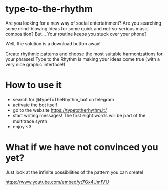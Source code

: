 # type-to-the-rhythm
Are you looking for a new way of social entertainment?
Are you searching some mind-blowing ideas for some quick and not-so-serious music composition?
But… Your routine keeps you stuck over your phone?

Well, the solution is a download button away!

Create rhythmic patterns and choose the most suitable harmonizations for your phrases! Type to the Rhythm is making your ideas come true (with a very nice graphic interface!)

# How to use it
  - search for @typeToTheRhythm_bot on telegram
  - activate the bot itself
  - go to the website https://typetotherhythm.it/ 
  - start writing messages! The first eight words will be part of the multitrace synth
  - enjoy <3

# What if we have not convinced you yet?
Just look at the infinite possibilities of the pattern you can create!

https://www.youtube.com/embed/yt7Gx4UmfVU
